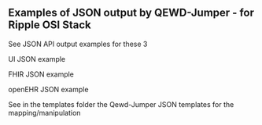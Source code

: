 ## Examples of JSON output by QEWD-Jumper  - for Ripple OSI Stack 

See JSON API output examples for these 3 

UI JSON example


FHIR JSON example


openEHR JSON example

See in the templates folder the Qewd-Jumper JSON templates for the mapping/manipulation 
